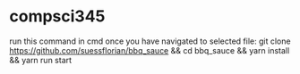 # compsci345

run this command in cmd once you have navigated to selected file: 
git clone https://github.com/suessflorian/bbq_sauce && cd bbq_sauce && yarn install && yarn run start

